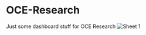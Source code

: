 # OCE-Research
Just some dashboard stuff for OCE Research
![Sheet 1](https://user-images.githubusercontent.com/99295399/170353952-727cd952-fb36-40af-9915-4fe604496f3b.png)
